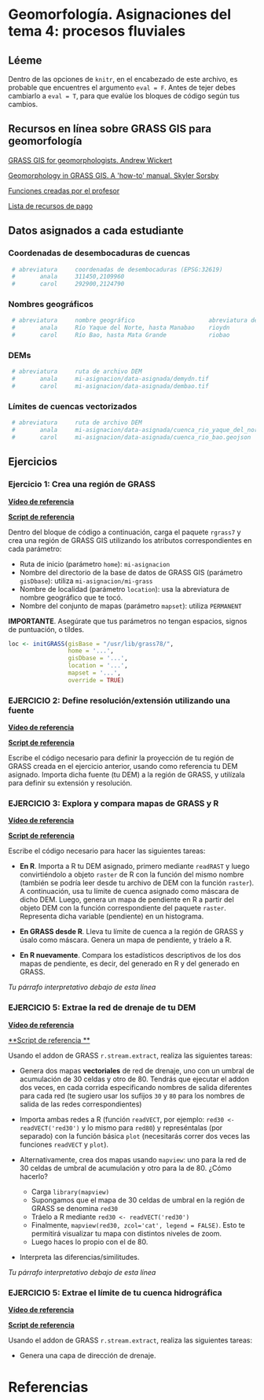 
<!-- Este .md fue generado a partir del .Rmd homónimo. Edítese el .Rmd -->
Geomorfología. Asignaciones del tema 4: procesos fluviales
==========================================================

Léeme
-----

Dentro de las opciones de `knitr`, en el encabezado de este archivo, es probable que encuentres el argumento `eval = F`. Antes de tejer debes cambiarlo a `eval = T`, para que evalúe los bloques de código según tus cambios.

Recursos en línea sobre GRASS GIS para geomorfología
----------------------------------------------------

[GRASS GIS for geomorphologists. Andrew Wickert](https://github.com/awickert/GRASS-GIS-for-geomorphologists)

[Geomorphology in GRASS GIS. A 'how-to' manual. Skyler Sorsby](https://es.slideshare.net/SkylerSorsby/introduction-to-geomorphology-in-grass-gis-by-skyler-sorsby)

[Funciones creadas por el profesor](https://github.com/geofis/rgrass)

[Lista de recursos de pago](https://grass.osgeo.org/documentation/books/)

Datos asignados a cada estudiante
---------------------------------

### Coordenadas de desembocaduras de cuencas

``` r
 # abreviatura     coordenadas de desembocaduras (EPSG:32619)
 #       anala     311450,2109960
 #       carol     292900,2124790
```

### Nombres geográficos

``` r
 # abreviatura     nombre geográfico                     abreviatura de nombre geográfico
 #       anala     Río Yaque del Norte, hasta Manabao    rioydn
 #       carol     Río Bao, hasta Mata Grande            riobao
```

### DEMs

``` r
 # abreviatura     ruta de archivo DEM
 #       anala     mi-asignacion/data-asignada/demydn.tif
 #       carol     mi-asignacion/data-asignada/dembao.tif
```

### Límites de cuencas vectorizados

``` r
 # abreviatura     ruta de archivo DEM
 #       anala     mi-asignacion/data-asignada/cuenca_rio_yaque_del_norte.geojson
 #       carol     mi-asignacion/data-asignada/cuenca_rio_bao.geojson
```

Ejercicios
----------

### Ejercicio 1: Crea una región de GRASS

[**Vídeo de referencia**](https://www.youtube.com/watch?v=cORbTaa827g&list=PLDcT2n8UzsCSt1-NnUQ8anwHhmouFr0Kv&index=5)

[**Script de referencia**](intro-a-rgrass.md)

Dentro del bloque de código a continuación, carga el paquete `rgrass7` y crea una región de GRASS GIS utilizando los atributos correspondientes en cada parámetro:

-   Ruta de inicio (parámetro `home`): `mi-asignacion`
-   Nombre del directorio de la base de datos de GRASS GIS (parámetro `gisDbase`): utiliza `mi-asignacion/mi-grass`
-   Nombre de localidad (parámetro `location`): usa la abreviatura de nombre geográfico que te tocó.
-   Nombre del conjunto de mapas (parámetro `mapset`): utiliza `PERMANENT`

**IMPORTANTE**. Asegúrate que tus parámetros no tengan espacios, signos de puntuación, o tildes.

``` r
loc <- initGRASS(gisBase = "/usr/lib/grass78/",
                 home = '...',
                 gisDbase = '...',
                 location = '...',
                 mapset = '...',
                 override = TRUE)
```

### EJERCICIO 2: Define resolución/extensión utilizando una fuente

[**Vídeo de referencia**](https://www.youtube.com/watch?v=YkqHMeko8-Y&list=PLDcT2n8UzsCSt1-NnUQ8anwHhmouFr0Kv&index=6)

[**Script de referencia**](proyeccion-importar-fuente-extension.md)

Escribe el código necesario para definir la proyección de tu región de GRASS creada en el ejercicio anterior, usando como referencia tu DEM asignado. Importa dicha fuente (tu DEM) a la región de GRASS, y utilízala para definir su extensión y resolución.

### EJERCICIO 3: Explora y compara mapas de GRASS y R

[**Vídeo de referencia**](https://www.youtube.com/watch?v=w5lGrm_XKek&list=PLDcT2n8UzsCSt1-NnUQ8anwHhmouFr0Kv&index=7)

[**Script de referencia**](explorar-mapas-de-grass-en-R.md)

Escribe el código necesario para hacer las siguientes tareas:

-   **En R**. Importa a R tu DEM asignado, primero mediante `readRAST` y luego convirtiéndolo a objeto `raster` de R con la función del mismo nombre (también se podría leer desde tu archivo de DEM con la función `raster`). A continuación, usa tu límite de cuenca asignado como máscara de dicho DEM. Luego, genera un mapa de pendiente en R a partir del objeto DEM con la función correspondiente del paquete `raster`. Representa dicha variable (pendiente) en un histograma.

-   **En GRASS desde R**. Lleva tu límite de cuenca a la región de GRASS y úsalo como máscara. Genera un mapa de pendiente, y tráelo a R.

-   **En R nuevamente**. Compara los estadísticos descriptivos de los dos mapas de pendiente, es decir, del generado en R y del generado en GRASS.

*Tu párrafo interpretativo debajo de esta línea*

### EJERCICIO 5: Extrae la red de drenaje de tu DEM

[**Vídeo de referencia**](https://www.youtube.com/watch?v=17MRQTJ4gUU&list=PLDcT2n8UzsCSt1-NnUQ8anwHhmouFr0Kv&index=10)

[**Script de referencia **](extraer-red-de-drenaje-con-r-stream.Rmd)

Usando el addon de GRASS `r.stream.extract`, realiza las siguientes tareas:

-   Genera dos mapas **vectoriales** de red de drenaje, uno con un umbral de acumulación de 30 celdas y otro de 80. Tendrás que ejecutar el addon dos veces, en cada corrida especificando nombres de salida diferentes para cada red (te sugiero usar los sufijos `30` y `80` para los nombres de salida de las redes correspondientes)

-   Importa ambas redes a R (función `readVECT`, por ejemplo: `red30 <- readVECT('red30')` y lo mismo para `red80`) y represéntalas (por separado) con la función básica `plot` (necesitarás correr dos veces las funciones `readVECT` y `plot`).

-   Alternativamente, crea dos mapas usando `mapview`: uno para la red de 30 celdas de umbral de acumulación y otro para la de 80. ¿Cómo hacerlo?

    -   Carga `library(mapview)`
    -   Supongamos que el mapa de 30 celdas de umbral en la región de GRASS se denomina `red30`
    -   Tráelo a R mediante `red30 <- readVECT('red30')`
    -   Finalmente, `mapview(red30, zcol='cat', legend = FALSE)`. Esto te permitirá visualizar tu mapa con distintos niveles de zoom.
    -   Luego haces lo propio con el de 80.

-   Interpreta las diferencias/similitudes.

*Tu párrafo interpretativo debajo de esta línea*

### EJERCICIO 5: Extrae el límite de tu cuenca hidrográfica

[**Vídeo de referencia**]()

[**Script de referencia**]()

Usando el addon de GRASS `r.stream.extract`, realiza las siguientes tareas:

-   Genera una capa de dirección de drenaje.

Referencias
===========
